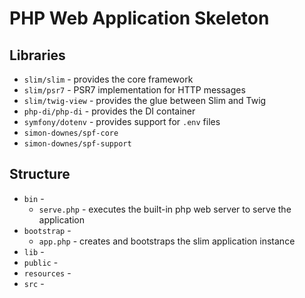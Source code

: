 # PHP Web Application Skeleton

## Libraries

- `slim/slim` - provides the core framework
- `slim/psr7` - PSR7 implementation for HTTP messages
- `slim/twig-view` - provides the glue between Slim and Twig
- `php-di/php-di` - provides the DI container
- `symfony/dotenv` - provides support for `.env` files
- `simon-downes/spf-core`
- `simon-downes/spf-support`

## Structure

- `bin` -
  - `serve.php` - executes the built-in php web server to serve the application
- `bootstrap` -
  - `app.php` - creates and bootstraps the slim application instance
- `lib` -
- `public` -
- `resources` -
- `src` -
